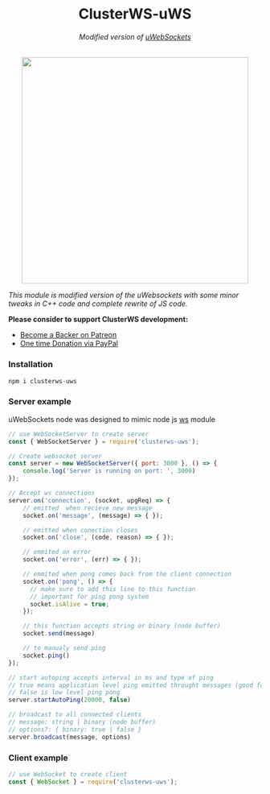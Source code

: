 <h1 align="center">ClusterWS-uWS</h1>
<h6 align="center">Modified version of <a href="https://github.com/uNetworking/uWebSockets">uWebSockets</a></h6>

<p align="center">
 <img src="https://cdn.rawgit.com/goriunov/159120ca6a883d8d4e75543ec395d361/raw/d22028ecc726d7d3cc30a2a85cc7cc454b0afada/clusterws.svg" width="450">
</p>


<i>This module is modified version of the uWebsockets with some minor tweaks in C++ code and complete rewrite of JS code.</i>

**Please consider to support ClusterWS development:**
- [Become a Backer on Patreon](https://www.patreon.com/clusterws) 
- [One time Donation via PayPal](https://www.paypal.me/goriunov)

### Installation

```js
npm i clusterws-uws
```

### Server example

uWebSockets node was designed to mimic node js [ws](https://github.com/websockets/ws) module

```js
// use WebSocketServer to create server
const { WebSocketServer } = require('clusterws-uws');

// Create websocket server 
const server = new WebSocketServer({ port: 3000 }, () => {
    console.log('Server is running on port: ', 3000)
});

// Accept ws connections
server.on('connection', (socket, upgReq) => {
    // emitted  when recieve new message
    socket.on('message', (message) => { });

    // emitted when conection closes 
    socket.on('close', (code, reason) => { });

    // emmited on error
    socket.on('error', (err) => { });

    // emmited when pong comes back from the client connection
    socket.on('pong', () => { 
      // make sure to add this line to this function 
      // important for ping pong system 
      socket.isAlive = true;
    });

    // this function accepts string or binary (node buffer)
    socket.send(message)

    // to manualy send ping
    socket.ping()
});

// start autoping accepts interval in ms and type of ping
// true means application level ping emitted throught messages (good for browser ping)
// false is low level ping pong
server.startAutoPing(20000, false)

// broadcast to all connected clients
// message: string | binary (node buffer)
// options?: { binary: true | false }
server.broadcast(message, options)

```


### Client example

```js
// use WebSocket to create client
const { WebSocket } = require('clusterws-uws');


```
